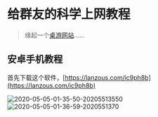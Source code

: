 # 给群友的科学上网教程

> 缘起一个[桌游网站](https://boardgamearena.com/)……

## 安卓手机教程
首先下载这个软件，[https://lanzous.com/ic9ph8b](https://lanzous.com/ic9ph8b)

![2020-05-05-01-35-50-20205513550](http://cdn.doeca.cc/images/2020-05-05-01-35-50-20205513550.png)
![2020-05-05-01-36-59-2020551370](http://cdn.doeca.cc/images/2020-05-05-01-36-59-2020551370.png)